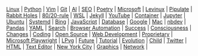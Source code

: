 
[Linux](/linux/) | [Python](/python/) | [Vim](/vim/) | [Git](/git/) | 
[AI](/ai/) | [SEO](/seo/) | [Poetry](/poetry/) | [Microsoft](/microsoft/) | 
[Levinux](/levinux/) | [Pipulate](/pipulate/) | [Rabbit Holes](/rabbit-holes/) | [80/20-rule](/80-20-rule/) | 
[WSL](/wsl/) | [Jekyll](/jekyll/) | [YouTube](/youtube/) | [Container](/container/) | 
[Jupyter](/jupyter/) | [Ubuntu](/ubuntu/) | [Systemd](/systemd/) | [Bing](/bing/) | 
[JavaScript](/javascript/) | [Database](/database/) | [Google](/google/) | [Mac](/mac/) | 
[nbdev](/nbdev/) | [Pandas](/panda/) | [YAML](/yaml/) | [Search](/search/) | 
[Browser Automation](/browser-automation/) | [Success](/success/) | [Consciousness](/consciousness/) | [Changes](/change/) | 
[Coding](/coding/) | [Open Source](/open-source/) | [Web Development](/web-development/) | [Proprietary](/proprietary/) | 
[Microsoft Playwright](/microsoft-playwright/) | [LPvg](/lpvg/) | [Future](/future/) | [Tutorial](/tutorial/) | 
[Evolution](/evolution/) | [Child](/child/) | [Twitter](/twitter/) | [HTML](/html/) | 
[Text Editor](/text-editor/) | [New York City](/new-york-city/) | [Graphics](/graphic/) | [Network](/network/) | 